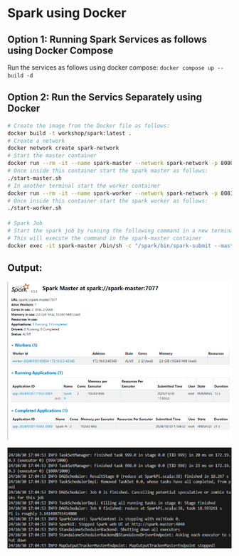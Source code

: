 # Spark using Docker
## Option 1: Running Spark Services as follows using Docker Compose
Run the services as follows using docker compose: `docker compose up --build -d`


## Option 2: Run the Servics Separately using Docker
```bash
# Create the image from the Docker file as follows:
docker build -t workshop/spark:latest .
# Create a network
docker network create spark-network
# Start the master container
docker run --rm -it --name spark-master --network spark-network -p 8080:8080 -p 7077:7077 -e "SPARK_LOCAL_IP=spark-master" -e "SPARK_MASTER_PORT=7077" -e "SPARK_MASTER_WEBUI_PORT=8080" workshop/spark:latest /bin/sh
# Once inside this container start the spark master as follows:
./start-master.sh
# In another terminal start the worker container
docker run --rm -it --name spark-worker --network spark-network -p 8081:8081 -e "SPARK_MASTER=spark://spark-master:7077" -e "SPARK_WORKER_WEBUI_PORT=8081" workshop/spark:latest /bin/sh
# Once inside this container start the spark worker as follows:
./start-worker.sh

# Spark Job 
# Start the spark job by running the following command in a new terminal
# This will execute the command in the spark-master container
docker exec -it spark-master /bin/sh -c "/spark/bin/spark-submit --master spark://spark-master:7077 --class org.apache.spark.examples.SparkPi  /spark/examples/jars/spark-examples_2.12-3.5.3.jar 1000"
```

## Output:
![MasterAndWorkerCreated](./SparkPiExampleOutput2.png)

![PiValueCalculated](./SparkPiExampleOutput1.png)
